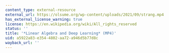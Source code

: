 ```yaml
---
content_type: external-resource
external_url: https://olsume.org/wp-content/uploads/2021/09/strang.mp4
has_external_license_warning: true
license: https://en.wikipedia.org/wiki/All_rights_reserved
status: ''
title: '*Linear Algebra and Deep Learning* (MP4)'
uid: a5922a83-e354-4802-aa72-a946d5b77d8c
wayback_url: ''
---
```

